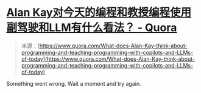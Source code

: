 <!--yml

category: 未分类

date: 2024-05-29 12:29:27

-->

# [Alan Kay对今天的编程和教授编程使用副驾驶和LLM有什么看法？ - Quora](https://www.quora.com/What-does-Alan-Kay-think-about-programming-and-teaching-programming-with-copilots-and-LLMs-of-today)

> 来源：[https://www.quora.com/What-does-Alan-Kay-think-about-programming-and-teaching-programming-with-copilots-and-LLMs-of-today](https://www.quora.com/What-does-Alan-Kay-think-about-programming-and-teaching-programming-with-copilots-and-LLMs-of-today)

Something went wrong. Wait a moment and try again.
